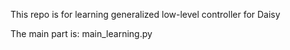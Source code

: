 This repo is for learning generalized low-level controller for Daisy

The main part is: main_learning.py






